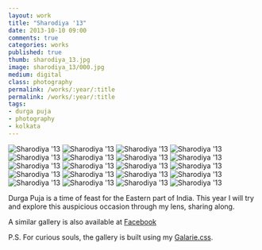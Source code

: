 ```yaml
---
layout: work
title: "Sharodiya '13"
date: 2013-10-10 09:00
comments: true
categories: works
published: true
thumb: sharodiya_13.jpg
image: sharodiya_13/000.jpg
medium: digital
class: photography
permalink: /works/:year/:title
permalink: /works/:year/:title
tags:
- durga puja
- photography
- kolkata
---
```


<p>
  <div class="fotorama" data-keyboard="true" data-arrows="true" data-click="true" data-swipe="true" data-autoplay="true" data-loop="true">
      <img src="/images/works/sharodiya_13/020.jpg" alt="Sharodiya '13">
      <img src="/images/works/sharodiya_13/019.jpg" alt="Sharodiya '13">
      <img src="/images/works/sharodiya_13/018.jpg" alt="Sharodiya '13">
      <img src="/images/works/sharodiya_13/017.jpg" alt="Sharodiya '13">
      <img src="/images/works/sharodiya_13/016.jpg" alt="Sharodiya '13">
      <img src="/images/works/sharodiya_13/015.jpg" alt="Sharodiya '13">
      <img src="/images/works/sharodiya_13/014.jpg" alt="Sharodiya '13">
      <img src="/images/works/sharodiya_13/013.jpg" alt="Sharodiya '13">
      <img src="/images/works/sharodiya_13/012.jpg" alt="Sharodiya '13">
      <img src="/images/works/sharodiya_13/011.jpg" alt="Sharodiya '13">
      <img src="/images/works/sharodiya_13/010.jpg" alt="Sharodiya '13">
      <img src="/images/works/sharodiya_13/009.jpg" alt="Sharodiya '13">
      <img src="/images/works/sharodiya_13/008.jpg" alt="Sharodiya '13">
      <img src="/images/works/sharodiya_13/007.jpg" alt="Sharodiya '13">
      <img src="/images/works/sharodiya_13/006.jpg" alt="Sharodiya '13">
      <img src="/images/works/sharodiya_13/005.jpg" alt="Sharodiya '13">
      <img src="/images/works/sharodiya_13/004.jpg" alt="Sharodiya '13">
      <img src="/images/works/sharodiya_13/003.jpg" alt="Sharodiya '13">
      <img src="/images/works/sharodiya_13/002.jpg" alt="Sharodiya '13">
      <img src="/images/works/sharodiya_13/001.jpg" alt="Sharodiya '13">
  </div>
</p>

Durga Puja is a time of feast for the Eastern part of India. This year I will try and explore this auspicious occasion through my lens, sharing along.

A similar gallery is also available at <a href="https://www.facebook.com/media/set/?set=a.594299680630208&type=1&l=e4873b9126" target="_blank">Facebook</a> 

P.S. For curious souls, the gallery is built using my [Galarie.css](http://upamanyu.in/galarie-css/).